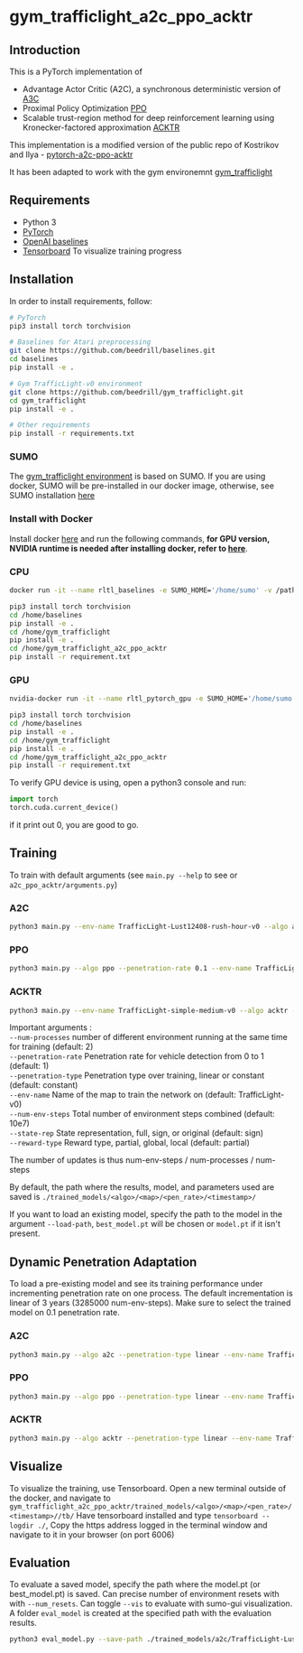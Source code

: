 # gym_trafficlight_a2c_ppo_acktr

## Introduction

This is a PyTorch implementation of
* Advantage Actor Critic (A2C), a synchronous deterministic version of [A3C](https://arxiv.org/pdf/1602.01783v1.pdf)
* Proximal Policy Optimization [PPO](https://arxiv.org/pdf/1707.06347.pdf)
* Scalable trust-region method for deep reinforcement learning using Kronecker-factored approximation [ACKTR](https://arxiv.org/abs/1708.05144)


This implementation is a modified version of the public repo of Kostrikov and Ilya - [pytorch-a2c-ppo-acktr](https://github.com/ikostrikov/pytorch-a2c-ppo-acktr)

It has been adapted to work with the gym environemnt [gym_trafficlight](https://github.com/beedrill/gym_trafficlight)

## Requirements

* Python 3
* [PyTorch](http://pytorch.org/)
* [OpenAI baselines](https://github.com/beedrill/baselines)
* [Tensorboard](https://www.tensorflow.org/guide/summaries_and_tensorboard) To visualize training progress

## Installation

In order to install requirements, follow:

```bash
# PyTorch
pip3 install torch torchvision

# Baselines for Atari preprocessing
git clone https://github.com/beedrill/baselines.git
cd baselines
pip install -e .

# Gym TrafficLight-v0 environment
git clone https://github.com/beedrill/gym_trafficlight.git
cd gym_trafficlight
pip install -e .

# Other requirements
pip install -r requirements.txt
```
### SUMO
The [gym_trafficlight environment](https://github.com/beedrill/gym_trafficlight) is based on SUMO. If you are using docker, SUMO will be pre-installed in our docker image, otherwise, see SUMO installation [here](http://sumo.dlr.de/wiki/Installing)

### Install with Docker

Install docker [here](https://www.docker.com/) and run the following commands, __for GPU version, NVIDIA runtime is needed after installing docker, refer to [here](https://github.com/NVIDIA/nvidia-docker)__.


### CPU
```bash
docker run -it --name rltl_baselines -e SUMO_HOME='/home/sumo' -v /path/to/package/gym_trafficlight:/home/gym_trafficlight -v /path/to/package/baselines:/home/baselines -v /path/to/package/gym_trafficlight_a2c_ppo_acktr:/home/gym_trafficlight_a2c_ppo_acktr  beedrill/rltl-docker:cpu-py3 /bin/bash

pip3 install torch torchvision
cd /home/baselines
pip install -e .
cd /home/gym_trafficlight
pip install -e .
cd /home/gym_trafficlight_a2c_ppo_acktr
pip install -r requirement.txt

```
### GPU

```bash
nvidia-docker run -it --name rltl_pytorch_gpu -e SUMO_HOME='/home/sumo'   -v /path/to/package/gym_trafficlight:/home/gym_trafficlight  -v /path/to/package/gym_trafficlight_a2c_ppo_acktr:/home/a2c -v /path/to/package/baselines:/home/baselines  beedrill/rltl-docker:gpu-py3-pytorch /bin/bash

pip3 install torch torchvision
cd /home/baselines
pip install -e .
cd /home/gym_trafficlight
pip install -e .
cd /home/gym_trafficlight_a2c_ppo_acktr
pip install -r requirement.txt
```

To verify GPU device is using, open a python3 console and run:
```python
import torch
torch.cuda.current_device()
```
if it print out 0, you are good to go.
## Training

To train with default arguments (see `main.py --help` to see or `a2c_ppo_acktr/arguments.py`)

### A2C
```bash
python3 main.py --env-name TrafficLight-Lust12408-rush-hour-v0 --algo a2c --num-processes 10 --num-steps 16 --use-linear-lr-decay --num-env-steps 30000000 --penetration-rate 0.1 --state-rep original
```

### PPO
```bash
python3 main.py --algo ppo --penetration-rate 0.1 --env-name TrafficLight-Lust12408-rush-hour-v0 --lr 2.5e-4 --num-processes 8 --num-steps 128 --num-mini-batch 4 --use-linear-lr-decay --use-linear-clip-decay --state-rep original
```

### ACKTR
```bash
python3 main.py --env-name TrafficLight-simple-medium-v0 --algo acktr --num-processes 16 --num-steps 32 --use-linear-lr-decay --penetration-rate 0.1 --state-rep original
```

Important arguments :\
`--num-processes` number of different environment running at the same time for training (default: 2)\
`--penetration-rate` Penetration rate for vehicle detection from 0 to 1 (default: 1)\
`--penetration-type` Penetration type over training, linear or constant (default: constant)\
`--env-name` Name of the map to train the network on (default: TrafficLight-v0)\
`--num-env-steps` Total number of environment steps combined (default: 10e7)\
`--state-rep` State representation, full, sign, or original (default: sign)\
`--reward-type` Reward type, partial, global, local (default: partial)

The number of updates is thus num-env-steps / num-processes / num-steps

By default, the path where the results, model, and parameters used are saved is `./trained_models/<algo>/<map>/<pen_rate>/<timestamp>/`

If you want to load an existing model, specify the path to the model in the argument `--load-path`, `best_model.pt` will be chosen or `model.pt` if it isn't present.

## Dynamic Penetration Adaptation

To load a pre-existing model and see its training performance under incrementing penetration rate on one process. The default incrementation is linear of 3 years (3285000 num-env-steps).
Make sure to select the trained model on 0.1 penetration rate.

### A2C
```bash
python3 main.py --algo a2c --penetration-type linear --env-name TrafficLight-simple-medium-v0 --num-processes 1 --num-steps 160 --use-linear-lr-decay --state-rep original --load-path /home/a2c/trained_models/a2c/TrafficLight-simple-medium-v0/0.1/2019-01-27_20.06.53/

```

### PPO
```bash
python3 main.py --algo ppo --penetration-type linear --env-name TrafficLight-Lust12408-regular-time-v0 --lr 2.5e-4 --num-processes 1 --num-steps 1024 --num-mini-batch 4 --use-linear-lr-decay --use-linear-clip-decay --state-rep original --load-path /home/a2c/trained_models/ppo/TrafficLight-Lust12408-regular-time-v0/0.1/2019-02-01_02.03.44/
```

### ACKTR
```bash
python3 main.py --algo acktr --penetration-type linear --env-name TrafficLight-simple-medium-v0  --num-processes 1 --num-steps 512  --use-linear-lr-decay --state-rep original --load-path /home/a2c/trained_models/ppo/TrafficLight-simple-medium-v0/0.1/2019-02-01_02.03.44/
```

## Visualize

To visualize the training, use Tensorboard.
Open a new terminal outside of the docker, and navigate to `gym_trafficlight_a2c_ppo_acktr/trained_models/<algo>/<map>/<pen_rate>/<timestamp>//tb/`
Have tensorboard installed and type `tensorboard --logdir ./`, 
Copy the https address logged in the terminal window and navigate to it in your browser (on port 6006)

## Evaluation

To evaluate a saved model, specify the path where the model.pt (or best_model.pt) is saved. Can precise number of environment resets with with `--num_resets`. Can toggle `--vis` to evaluate with sumo-gui visualization.
A folder `eval_model` is created at the specified path with the evaluation results.

```bash
python3 eval_model.py --save-path ./trained_models/a2c/TrafficLight-Lust12408-regular-time-v0/0.1/2019-01-20_19.35.56 --num_resets 2
```
